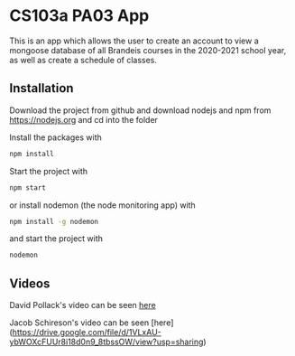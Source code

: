 # CS103a PA03 App

This is an app which allows the user to create an account
to view a mongoose database of all Brandeis courses in the 
2020-2021 school year, as well as create a schedule of classes.

## Installation
Download the project from github and download nodejs and npm from https://nodejs.org
and cd into the folder

Install the packages with
``` bash
npm install
```
Start the project with
``` bash
npm start
```
or install nodemon (the node monitoring app) with
``` bash
npm install -g nodemon
```
and start the project with
``` bash
nodemon
```

## Videos

David Pollack's video can be seen [here](https://brandeis.zoom.us/rec/share/HFk2NbDPG9EJXz52zXUWzMnFDIJ8fD7fNNX3pTzys1AHE2eq50OfyXy9y4De16y3.iDnsBzZtViYvuxbD?startTime=1650599923000)

Jacob Schireson's video can be seen [here]
(https://drive.google.com/file/d/1VLxAU-ybWOXcFUUr8i18d0n9_8tbssOW/view?usp=sharing)
